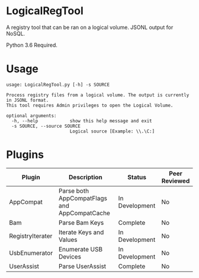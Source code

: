 # LogicalRegTool
A registry tool that can be ran on a logical volume. JSONL output for NoSQL.

Python 3.6 Required.

# Usage
```
usage: LogicalRegTool.py [-h] -s SOURCE

Process registry files from a logical volume. The output is currently in JSONL format.
This tool requires Admin privileges to open the Logical Volume.

optional arguments:
  -h, --help            show this help message and exit
  -s SOURCE, --source SOURCE
                        Logical source [Example: \\.\C:]
```

# Plugins
| Plugin | Description | Status | Peer Reviewed |
| --- | --- | --- | --- |
| AppCompat | Parse both AppCompatFlags and AppCompatCache | In Development | No |
| Bam | Parse Bam Keys | Complete | No |
| RegistryIterater | Iterate Keys and Values | In Development | No |
| UsbEnumerator | Enumerate USB Devices | In Development | No |
| UserAssist | Parse UserAssist | Complete | No |

